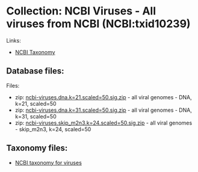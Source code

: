 # Collection: NCBI Viruses - All viruses from NCBI (NCBI:txid10239)

Links:
* [NCBI Taxonomy](https://www.ncbi.nlm.nih.gov/Taxonomy/Browser/wwwtax.cgi?mode=Info&id=10239&lvl=3&lin=f&keep=1&srchmode=1&unlock)

## Database files:

Files:

* zip: [ncbi-viruses.dna.k=21.scaled=50.sig.zip](https://farm.cse.ucdavis.edu/~ctbrown/sourmash-db/ncbi-viruses-2025.01/ncbi-viruses.dna.k=21.scaled=50.sig.zip) - all viral genomes - DNA, k=21, scaled=50
* zip: [ncbi-viruses.dna.k=31.scaled=50.sig.zip](https://farm.cse.ucdavis.edu/~ctbrown/sourmash-db/ncbi-viruses-2025.01/ncbi-viruses.dna.k=31.scaled=50.sig.zip) - all viral genomes - DNA, k=31, scaled=50
* zip: [ncbi-viruses.skip_m2n3.k=24.scaled=50.sig.zip](https://farm.cse.ucdavis.edu/~ctbrown/sourmash-db/ncbi-viruses-2025.01/ncbi-viruses.skip_m2n3.k=24.scaled=50.sig.zip) - all viral genomes - skip_m2n3, k=24, scaled=50



## Taxonomy files:

* [NCBI taxonomy for viruses](https://farm.cse.ucdavis.edu/~ctbrown/sourmash-db/ncbi-viruses.lineages.csv)
